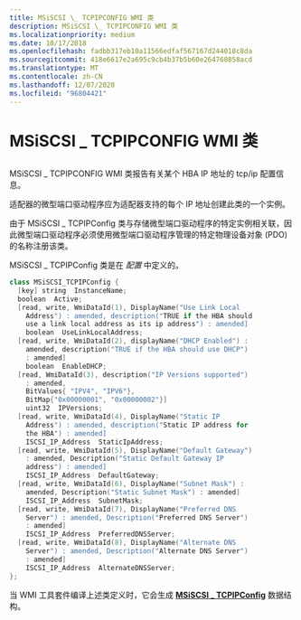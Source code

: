 ```yaml
---
title: MSiSCSI \_ TCPIPCONFIG WMI 类
description: MSiSCSI \_ TCPIPCONFIG WMI 类
ms.localizationpriority: medium
ms.date: 10/17/2018
ms.openlocfilehash: fadbb317eb10a11566edfaf567167d244018c8da
ms.sourcegitcommit: 418e6617e2a695c9cb4b37b5b60e264760858acd
ms.translationtype: MT
ms.contentlocale: zh-CN
ms.lasthandoff: 12/07/2020
ms.locfileid: "96804421"
---
```

# <a name="msiscsi_tcpipconfig-wmi-class"></a>MSiSCSI \_ TCPIPCONFIG WMI 类


## <span id="ddk_msiscsi_tcpipconfig_wmi_class_kr"></span><span id="DDK_MSISCSI_TCPIPCONFIG_WMI_CLASS_KR"></span>


MSiSCSI \_ TCPIPCONFIG WMI 类报告有关某个 HBA IP 地址的 tcp/ip 配置信息。

适配器的微型端口驱动程序应为适配器支持的每个 IP 地址创建此类的一个实例。

由于 MSiSCSI \_ TCPIPConfig 类与存储微型端口驱动程序的特定实例相关联，因此微型端口驱动程序必须使用微型端口驱动程序管理的特定物理设备对象 (PDO) 的名称注册该类。

MSiSCSI \_ TCPIPConfig 类是在 *配置* 中定义的。

```cpp
class MSiSCSI_TCPIPConfig {
  [key] string  InstanceName;
  boolean  Active;
  [read, write, WmiDataId(1), DisplayName("Use Link Local 
    Address") : amended, description("TRUE if the HBA should 
    use a link local address as its ip address") : amended] 
    boolean  UseLinkLocalAddress;
  [read, write, WmiDataId(2), displayName("DHCP Enabled") : 
    amended, description("TRUE if the HBA should use DHCP") 
    : amended] 
    boolean  EnableDHCP;
  [read, WmiDataId(3), description("IP Versions supported") 
    : amended, 
    BitValues{ "IPV4", "IPV6"},
    BitMap{"0x00000001", "0x00000002"}] 
    uint32  IPVersions;
  [read, write, WmiDataId(4), DisplayName("Static IP 
    Address") : amended, description("Static IP address for 
    the HBA") : amended]
    ISCSI_IP_Address  StaticIpAddress;
  [read, write, WmiDataId(5), DisplayName("Default Gateway") 
    : amended, Description("Static Default Gateway IP 
    address") : amended]
    ISCSI_IP_Address  DefaultGateway;
  [read, write, WmiDataId(6), DisplayName("Subnet Mask") : 
    amended, Description("Static Subnet Mask") : amended] 
    ISCSI_IP_Address  SubnetMask;
  [read, write, WmiDataId(7), DisplayName("Preferred DNS 
    Server") : amended, Description("Preferred DNS Server") 
    : amended] 
    ISCSI_IP_Address  PreferredDNSServer;
  [read, write, WmiDataId(8), DisplayName("Alternate DNS 
    Server") : amended, Description("Alternate DNS Server") 
    : amended] 
    ISCSI_IP_Address  AlternateDNSServer;
};
```

当 WMI 工具套件编译上述类定义时，它会生成 [**MSiSCSI \_ TCPIPConfig**](/windows-hardware/drivers/ddi/iscsicfg/ns-iscsicfg-_msiscsi_tcpipconfig) 数据结构。

 

